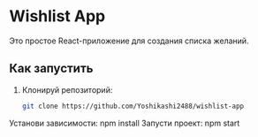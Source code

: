 # Wishlist App

Это простое React-приложение для создания списка желаний.

## Как запустить

1. Клонируй репозиторий:
   ```bash
   git clone https://github.com/Yoshikashi2488/wishlist-app
Установи зависимости:
npm install
Запусти проект:
npm start